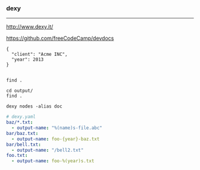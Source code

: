 ### dexy
---
http://www.dexy.it/

https://github.com/freeCodeCamp/devdocs
```
{
  "client": "Acme INC",
  "year": 2013
}


```

```
find .

cd output/
find .

dexy nodes -alias doc

```

```yaml
# dexy.yaml
baz/*.txt:
  - output-name: "%(name)s-file.abc"
bar/baz.txt:
  - output-name: foo-{year}-baz.txt
bar/bell.txt:
  - output-name: "/bell2.txt"
foo.txt:
  - output-name: foo-%(year)s.txt
```

